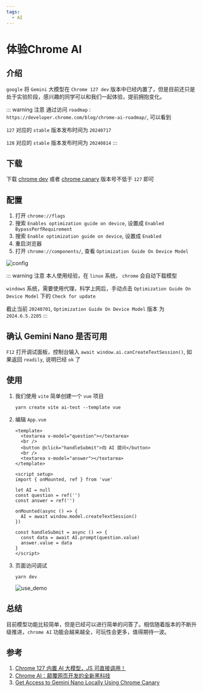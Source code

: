 ```yaml
---
tags:
  - AI
---
```

# 体验Chrome AI

## 介绍
`google` 将 `Gemini` 大模型在 `Chrome 127 dev` 版本中已经内置了，但是目前还只是处于实验阶段，感兴趣的同学可以和我们一起体验，提前拥抱变化。

::: warning 注意
通过访问 `roadmap` : `https://developer.chrome.com/blog/chrome-ai-roadmap/`, 可以看到

`127` 对应的 `stable` 版本发布时间为 `20240717`

`128` 对应的 `stable` 版本发布时间为 `20240814`
:::

## 下载
下载 [chrome dev](https://www.google.com/chrome/dev/) 或者 [chrome canary](https://www.google.com/chrome/canary/) 版本号不低于 `127` 即可

## 配置
1. 打开 `chrome://flags`
1. 搜索 `Enables optimization guide on device`, 设置成 `Enabled BypassPerfRequirement`  
1. 搜索 `Enable optimization guide on device`, 设置成 `Enabled`
1. 重启浏览器
1. 打开 `chrome://components/`, 查看 `Optimization Guide On Device Model`

![config](/Images/AI/体验ChromeAI/config.jpg)

::: warning 注意
本人使用经验，在 `linux` 系统， `chrome` 会自动下载模型

`windows` 系统，需要使用代理，科学上网后，手动点击 `Optimization Guide On Device Model` 下的 `Check for update`

截止当前 `20240701`, `Optimization Guide On Device Model` 版本 为 `2024.6.5.2205`
:::

## 确认 Gemini Nano 是否可用
`F12` 打开调试面板，控制台输入 `await window.ai.canCreateTextSession()`, 如果返回 `readily`, 说明已经 `ok` 了


## 使用
1. 我们使用 `vite` 简单创建一个 `vue` 项目

    ```shell
    yarn create vite ai-test --template vue
    ```

1. 编辑 `App.vue`

    ```vue
    <template>
      <textarea v-model="question"></textarea>
      <br />
      <button @click="handleSubmit">向 AI 提问</button>
      <br />
      <textarea v-model="answer"></textarea>
    </template>

    <script setup>
    import { onMounted, ref } from 'vue'

    let AI = null
    const question = ref('')
    const answer = ref('')

    onMounted(async () => {
      AI = await window.model.createTextSession()
    })

    const handleSubmit = async () => {
      const data = await AI.prompt(question.value)
      answer.value = data
    }
    </script>
    ```

1. 页面访问调试

    ```shell
    yarn dev
    ```

    ![use_demo](/Images/AI/体验ChromeAI/use_demo.jpg)

## 总结
目前模型功能比较简单，但是已经可以进行简单的问答了。相信随着版本的不断升级推进，`chrome AI` 功能会越来越全，可玩性会更多，值得期待一波。

## 参考
1. [Chrome 127 内置 AI 大模型，JS 可直接调用！](https://mp.weixin.qq.com/s/NK5Ecl-LLW7KxmSAmuUOBA)
1. [Chrome AI：颠覆网页开发的全新黑科技](https://juejin.cn/post/7384997062415843339?searchId=2024070119185902B808E30391DB0A3F78)
1. [Get Access to Gemini Nano Locally Using Chrome Canary ](https://writingmate.ai/blog/access-to-gemini-nano-locally)